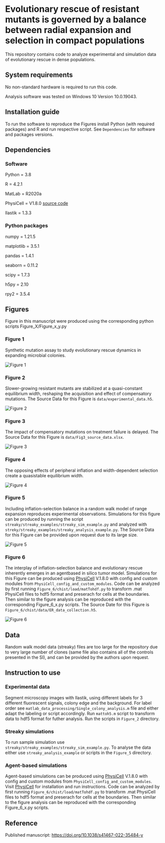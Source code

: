 # Evolutionary rescue of resistant mutants is governed by a balance between radial expansion and selection in compact populations

This repository contains code to analyze experimental and simulation data of evolutionary rescue
in dense populations. 

## System requirements

No non-standard hardware is required to run this code. 

Analysis software was tested on Windows 10 Version 10.0.19043. 

## Installation guide 

To run the software to reproduce the Figures install Python (with required packages) and R and run respective script. See `Dependencies` for software and packages versions.

## Dependencies 

### Software 
Python = 3.8

R = 4.2.1 

MatLab = R2020a

PhysiCell = V1.8.0 [source code](https://github.com/MathCancer/PhysiCell)

Ilastik = 1.3.3

### Python packages

numpy = 1.21.5

matplotlib = 3.5.1

pandas = 1.4.1 

seaborn = 0.11.2

scipy = 1.7.3 

h5py = 2.10

rpy2 = 3.5.4 

## Figures 
Figure in this manuscript were produced using the corresponding python scripts Figure_X/Figure_x_y.py

### Figure 1
Synthetic mutation assay to study evolutionary rescue dynamics in expanding microbial colonies.

![Figure 1](/paper_figures/Figure_synmut.png)

### Figure 2
Slower-growing resistant mutants are stabilized at a quasi-constant equilibrium width, reshaping
the acquisition and effect of compensatory mutations. The Source Data for this Figure is `data/experimental_data.h5`.

![Figure 2](/paper_figures/Figure_experiment.png)

### Figure 3
The impact of compensatory mutations on
treatment failure is delayed. The Source Data for this Figure is `data/Fig3_source_data.xlsx`.

![Figure 3](/paper_figures/Figure_treatment.png)

### Figure 4
The opposing effects of peripheral inflation
and width-dependent selection create a quasistable
equilibrium width. 

![Figure 4](/paper_figures/Figure_ISB.png)

### Figure 5
Including inflation-selection balance in a random walk model of range expansion reproduces experimental
observations.
Simulations for this figure can be produced by running the script `streaky/streaky_examples/streaky_sim_example.py` and analyzed with `streky/streaky_examples/streaky_analysis_example.py`.
The Source Data for this Figure can be provided upon request due to its large size.

![Figure 5](/paper_figures/Figure_RW.png)

### Figure 6
The interplay of inflation-selection balance and evolutionary rescue inherently emerges in an agentbased
in silico tumor model.
Simulations for this Figure can be produced using [PhysiCell](https://github.com/MathCancer/PhysiCell)
V.1.8.0 with config and custom modules from `PhysiCell_config_and_custom_modules`. Code can be analyzed by first running `Figure_6/chist/load/matTohdf.py` to transform .mat PhysiCell files to hdf5 format and preserach for cells at the boundaries. Then similar to the figure analysis can be reproduced with the corresponding Figure_6_x.py scripts. 
The Source Date for this Figure is `Figure_6/chist/data/ER_data_collection.h5`.

![Figure 6](/paper_figures/Figure_ABS.png)


## Data
Random walk model data (streaky) files are too large for the repository due to very large number of clones (same file also contains all of the controls presented in the SI), and can be provided by the authors upon request.

## Instruction to use 

### Experimental data 

Segment microscopy images with Ilastik, using different labels for 3 different fluorescent signals, colony edge and the background. For label order see `matlab_data_processing/Single_colony_analysis.m` file and either adapt the labeling or script accordingly. Run `mattoh5.m` script to transform data to hdf5 format for futher analysis. Run the scripts in `Figure_2` directory.

### Streaky simulations 

To run sample simulation use `streaky/streaky_examples/streaky_sim_example.py`. To analyse the data either use `streaky_analysis_example` or scripts in the `Figure_5` directory. 

### Agent-based simulations

Agent-based simulations can be produced using [PhysiCell](https://github.com/MathCancer/PhysiCell)
V.1.8.0 with config and custom modules from `PhysiCell_config_and_custom_modules`. Visit [PhysiCell](https://github.com/MathCancer/PhysiCell) for installation and run instructions. Code can be analyzed by first running `Figure_6/chist/load/matTohdf.py` to transform .mat PhysiCell files to hdf5 format and preserach for cells at the boundaries. Then similar to the figure analysis can be reproduced with the corresponding Figure_6_x.py scripts. 

## Reference
Published manuscript: 
https://doi.org/10.1038/s41467-022-35484-y


